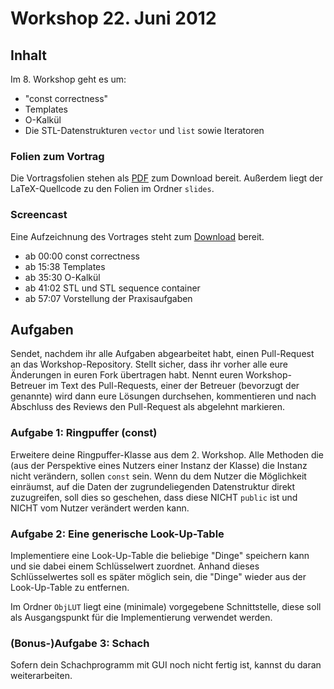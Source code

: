 # Workshop 22. Juni 2012

## Inhalt

Im 8. Workshop geht es um:

 - "const correctness"
 - Templates
 - O-Kalkül
 - Die STL-Datenstrukturen `vector` und `list` sowie Iteratoren

### Folien zum Vortrag

Die Vortragsfolien stehen als [PDF](https://github.com/kit-cpp-workshop/kit-cpp-workshop.github.com/raw/downloads/workshops/ss12-08/slides.pdf) zum Download bereit. Außerdem liegt der LaTeX-Quellcode zu den Folien im Ordner `slides`.

### Screencast

Eine Aufzeichnung des Vortrages steht zum [Download](https://drive.google.com/file/d/0B18AwdjM48imSTdXQWxlNTNWamM/edit?usp=sharing) bereit.

 * ab 00:00 const correctness
 * ab 15:38 Templates
 * ab 35:30 O-Kalkül
 * ab 41:02 STL und STL sequence container
 * ab 57:07 Vorstellung der Praxisaufgaben

## Aufgaben

Sendet, nachdem ihr alle Aufgaben abgearbeitet habt, einen Pull-Request an das Workshop-Repository. Stellt sicher, dass ihr vorher alle eure Änderungen in euren Fork übertragen habt. Nennt euren Workshop-Betreuer im Text des Pull-Requests, einer der Betreuer (bevorzugt der genannte) wird dann eure Lösungen durchsehen, kommentieren und nach Abschluss des Reviews den Pull-Request als abgelehnt markieren.

### Aufgabe 1: Ringpuffer (const)

Erweitere deine Ringpuffer-Klasse aus dem 2. Workshop.
Alle Methoden die (aus der Perspektive eines Nutzers einer Instanz der Klasse) die Instanz nicht verändern, sollen `const` sein.
Wenn du dem Nutzer die Möglichkeit einräumst, auf die Daten der zugrundeliegenden Datenstruktur direkt zuzugreifen, soll dies so geschehen, dass diese NICHT `public` ist und NICHT vom Nutzer verändert werden kann.

### Aufgabe 2: Eine generische Look-Up-Table

Implementiere eine Look-Up-Table die beliebige "Dinge" speichern kann und sie dabei einem Schlüsselwert zuordnet. Anhand dieses Schlüsselwertes soll es später möglich sein, die "Dinge" wieder aus der Look-Up-Table zu entfernen.

Im Ordner `ObjLUT` liegt eine (minimale) vorgegebene Schnittstelle, diese soll als Ausgangspunkt für die Implementierung verwendet werden.

### (Bonus-)Aufgabe 3: Schach

Sofern dein Schachprogramm mit GUI noch nicht fertig ist, kannst du daran weiterarbeiten.
